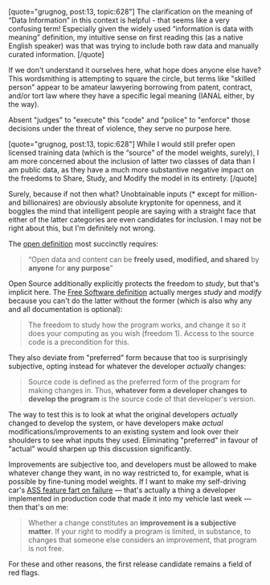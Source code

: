 [quote="grugnog, post:13, topic:628"]
The clarification on the meaning of “Data Information” in this context is helpful - that seems like a very confusing term! Especially given the widely used “information is data with meaning” definition, my intuitive sense on first reading this (as a native English speaker) was that was trying to include both raw data and manually curated information.
[/quote]

If we don't understand it ourselves here, what hope does anyone else have? This wordsmithing is attempting to square the circle, but terms like "skilled person" appear to be amateur lawyering borrowing from patent, contract, and/or tort law where they have a specific legal meaning (IANAL either, by the way).

Absent "judges" to "execute" this "code" and "police" to "enforce" those decisions under the threat of violence, they serve no purpose here.

[quote="grugnog, post:13, topic:628"]
While I would still prefer open licensed training data (which is the “source” of the model weights, surely), I am more concerned about the inclusion of latter two classes of data than I am public data, as they have a much more substantive negative impact on the freedoms to Share, Study, and Modify the model in its entirety.
[/quote]

Surely, because if not then what? Unobtainable inputs (* except for million- and billionaires) are obviously absolute kryptonite for openness, and it boggles the mind that intelligent people are saying with a straight face that either of the latter categories are even candidates for inclusion. I may not be right about this, but I'm definitely not wrong.

The [open definition](https://opendefinition.org/) most succinctly requires:

> “Open data and content can be **freely used, modified, and shared** by **anyone** for **any purpose**”

Open Source additionally explicitly protects the freedom to *study*, but that's implicit here. The [Free Software definition](https://www.gnu.org/philosophy/free-sw.en.html#make-changes) actually merges *study* and *modify* because you can't do the latter without the former (which is also why any and all documentation is optional):

> The freedom to study how the program works, and change it so it does your computing as you wish (freedom 1). Access to the source code is a precondition for this.

They also deviate from "preferred" form because that too is surprisingly subjective, opting instead for whatever the developer *actually* changes:

> Source code is defined as the preferred form of the program for making changes in. Thus, **whatever form a developer changes to develop the program** is the source code of that developer's version.

The way to test this is to look at what the original developers *actually* changed to develop the system, or have developers make *actual* modifications/improvements to an existing system and look over their shoulders to see what inputs they used. Eliminating "preferred" in favour of "actual" would sharpen up this discussion significantly.

Improvements are subjective too, and developers must be allowed to make whatever change they want, in no way restricted to, for example, what is possible by fine-tuning model weights. If I want to make my self-driving car's [ASS feature fart on failure](https://www.notateslaapp.com/news/2288/tesla-updates-actually-smart-summon-on-fsd-v12541) — that's actually a thing a developer implemented in production code that made it into my vehicle last week — then that's on me:

> Whether a change constitutes an **improvement is a subjective matter**. If your right to modify a program is limited, in substance, to changes that someone else considers an improvement, that program is not free.

For these and other reasons, the first release candidate remains a field of red flags.
